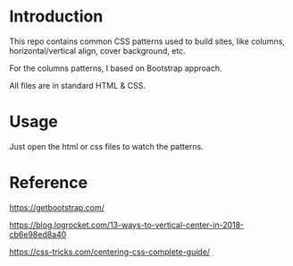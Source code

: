 # Introduction 

This repo contains common CSS patterns used to build sites, like columns, horizontal/vertical align, cover background, etc.

For the columns patterns, I based on Bootstrap approach.

All files are in standard HTML & CSS.

# Usage

Just open the html or css files to watch the patterns.

# Reference

https://getbootstrap.com/

https://blog.logrocket.com/13-ways-to-vertical-center-in-2018-cb6e98ed8a40

https://css-tricks.com/centering-css-complete-guide/
